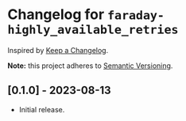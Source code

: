 # Changelog for `faraday-highly_available_retries`

Inspired by [Keep a Changelog](https://keepachangelog.com/en/1.0.0/).

**Note:** this project adheres to [Semantic Versioning](https://semver.org/spec/v2.0.0.html).

## [0.1.0] - 2023-08-13

*   Initial release.
